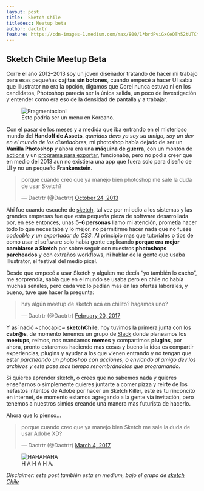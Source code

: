 ```yaml
---
layout: post
title:  Sketch Chile
titledesc: Meetup beta
author: dactrtr
feature: https://cdn-images-1.medium.com/max/800/1*brdPviGxCeOTh52tUTCY4g.png
---
```


## Sketch Chile Meetup Beta


Corre el año 2012–2013 soy un joven diseñador tratando de hacer mi trabajo para esas pequeñas **cajitas sin botones**, cuando empecé a hacer UI sabía que Illustrator no era la opción, digamos que Corel nunca estuvo ni en los candidatos, Photoshop parecía ser la única salida, un poco de investigación y entender como era eso de la densidad de pantalla y a trabajar.



<figure class="figimg">
   <img src="https://cdn-images-1.medium.com/max/800/1*brdPviGxCeOTh52tUTCY4g.png" alt="Fragmentacion!">
<figcaption>
Esto podría ser un menu en Koreano. 
</figcaption>
</figure>


Con el pasar de los meses y a medida que iba entrando en el misterioso mundo del **Handoff de Assets**, *queridos devs yo soy su amigo, soy un dev en el mundo de los diseñadores*, mi photoshop había dejado de ser un **Vanilla Photoshop** y ahora era una **máquina de guerra**, con un montón de [actions](https://github.com/bjango/Bjango-Actions/blob/master/Help/Help.md) y un [programa para exportar](http://macrabbit.com/slicy/), funcionaba, pero no podia creer que en medio del 2013 aun no existiera una app que fuera solo para diseño de UI y no un pequeño **Frankenstein**.

<blockquote class="twitter-tweet" data-lang="en"><p lang="es" dir="ltr">porque cuando creo que ya manejo bien photoshop me sale la duda de usar Sketch?</p>&mdash; Dactrtr (@Dactrtr) <a href="https://twitter.com/Dactrtr/status/393383096298397696">October 24, 2013</a></blockquote>
<script async src="//platform.twitter.com/widgets.js" charset="utf-8"></script>

Ahí fue cuando escuche de [sketch](https://www.sketchapp.com/), tal vez por mi odio a los sistemas y las grandes empresas fue que esta pequeña pieza de software desarrollada por, en ese entonces, unas **5–6 personas** llamo mi atención, prometía hacer todo lo que necesitaba y lo mejor, no permitirme hacer nada que no fuese *codeable y un exportador de CSS*. Al principio mas que tutoriales o tips de como usar el software solo había gente explicando **porque era mejor cambiarse a Sketch** por sobre seguir con nuestros **photoshops parcheados** y con extraños workflows, ni hablar de la gente que usaba Illustrator, el festival del medio pixel.


Desde que empecé a usar Sketch y alguien me decía “yo también lo cacho”, me sorprendía, sabía que en el mundo se usaba pero en chile no había muchas señales, pero cada vez lo pedían mas en las ofertas laborales, y bueno, tuve que hacer la pregunta:

<blockquote class="twitter-tweet" data-lang="en"><p lang="es" dir="ltr">hay algún meetup de sketch acá en chilito? hagamos uno?</p>&mdash; Dactrtr (@Dactrtr) <a href="https://twitter.com/Dactrtr/status/833712968365961216">February 20, 2017</a></blockquote>
<script async src="//platform.twitter.com/widgets.js" charset="utf-8"></script>


Y así nació ~chocapic~ **sketchChile**, hoy tuvimos la primera junta con los **cabr@s**, de momento tenemos un grupo de [Slack](https://sketchchile.slack.com/messages) donde planeamos los **meetups**, reímos, nos mandamos **memes** y compartimos **plugins**, por ahora, pronto estaremos haciendo mas cosas y bueno la idea es compartir experiencias, plugins y ayudar a los que vienen entrando y no tengan que estar *parcheando un photoshop con acciones, o enviando al amigo dev los archivos y este pase mas tiempo renombrándolos que programando.*

Si quieres aprender sketch, o crees que no sabemos nada y quieres enseñarnos o simplemente quieres juntarte a comer pizza y reirte de los nefastos intentos de Adobe por hacer un Sketch Killer, este es tu rinconcito en internet, de momento estamos agregando a la gente via invitación, pero tenemos a nuestros simios creando una manera mas futurista de hacerlo.


Ahora que lo pienso…


<blockquote class="twitter-tweet" data-lang="en"><p lang="es" dir="ltr">porque cuando creo que ya manejo bien Sketch me sale la duda de usar Adobe XD?</p>&mdash; Dactrtr (@Dactrtr) <a href="https://twitter.com/Dactrtr/status/837876929059487744">March 4, 2017</a></blockquote>
<script async src="//platform.twitter.com/widgets.js" charset="utf-8"></script>



<figure class="figimg">
   <img src="http://i.giphy.com/UZA15w44oCT1m.gif" alt="HAHAHAHA">
<figcaption>
H A H A H A. 
</figcaption>
</figure>

*Disclaimer: este post también esta en medium, bajo el grupo de [sketch Chile](https://medium.com/sketchchile)*